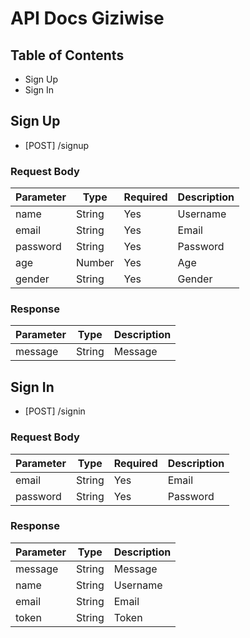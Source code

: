 # API Docs Giziwise

## Table of Contents

- Sign Up
- Sign In

## Sign Up

- [POST] /signup

### Request Body

| Parameter | Type   | Required | Description |
| --------- | ------ | -------- | ----------- |
| name      | String | Yes      | Username    |
| email     | String | Yes      | Email       |
| password  | String | Yes      | Password    |
| age       | Number | Yes      | Age         |
| gender    | String | Yes      | Gender      |

### Response

| Parameter | Type   | Description |
| --------- | ------ | ----------- |
| message   | String | Message     |

## Sign In

- [POST] /signin

### Request Body

| Parameter | Type   | Required | Description |
| --------- | ------ | -------- | ----------- |
| email     | String | Yes      | Email       |
| password  | String | Yes      | Password    |

### Response

| Parameter | Type   | Description |
| --------- | ------ | ----------- |
| message   | String | Message     |
| name      | String | Username    |
| email     | String | Email       |
| token     | String | Token       |
